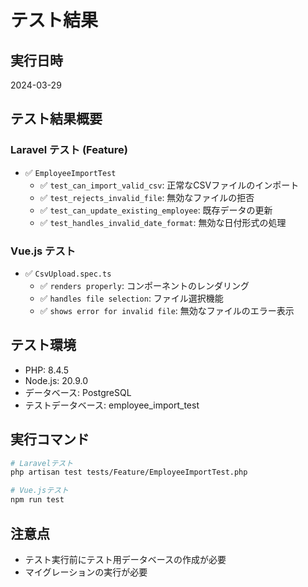 # テスト結果

## 実行日時
2024-03-29

## テスト結果概要

### Laravel テスト (Feature)
- ✅ `EmployeeImportTest`
  - ✅ `test_can_import_valid_csv`: 正常なCSVファイルのインポート
  - ✅ `test_rejects_invalid_file`: 無効なファイルの拒否
  - ✅ `test_can_update_existing_employee`: 既存データの更新
  - ✅ `test_handles_invalid_date_format`: 無効な日付形式の処理

### Vue.js テスト
- ✅ `CsvUpload.spec.ts`
  - ✅ `renders properly`: コンポーネントのレンダリング
  - ✅ `handles file selection`: ファイル選択機能
  - ✅ `shows error for invalid file`: 無効なファイルのエラー表示

## テスト環境
- PHP: 8.4.5
- Node.js: 20.9.0
- データベース: PostgreSQL
- テストデータベース: employee_import_test

## 実行コマンド
```bash
# Laravelテスト
php artisan test tests/Feature/EmployeeImportTest.php

# Vue.jsテスト
npm run test
```

## 注意点
- テスト実行前にテスト用データベースの作成が必要
- マイグレーションの実行が必要
